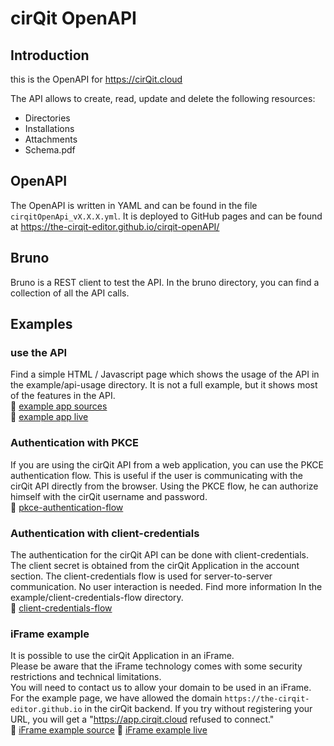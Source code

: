 # cirQit OpenAPI

## Introduction
this is the OpenAPI for https://cirQit.cloud

The API allows to create, read, update and delete the following resources:
- Directories
- Installations
- Attachments
- Schema.pdf


## OpenAPI
The OpenAPI is written in YAML and can be found in the file `cirqitOpenApi_vX.X.X.yml`.
It is deployed to GitHub pages and can be found at https://the-cirqit-editor.github.io/cirqit-openAPI/


## Bruno
Bruno is a REST client to test the API. In the bruno directory, you can find a collection of all the API calls.


## Examples

### use the API 
Find a simple HTML /  Javascript page which shows the usage of the API in the example/api-usage directory.
It is not a full example, but it shows most of the features in the API.  
:link: [example app sources](./example/api-usage/index.html)   
:link: [example app live](https://the-cirqit-editor.github.io/cirqit-openAPI/example/api-usage/index.html)

### Authentication with PKCE
If you are using the cirQit API from a web application, you can use the PKCE authentication flow. 
This is useful if the user is communicating with the cirQit API directly from the browser. 
Using the PKCE flow, he can authorize himself with the cirQit username and password.  
:link: [pkce-authentication-flow](./example/pkce-authentication-flow)


### Authentication with client-credentials
The authentication for the cirQit API can be done with client-credentials. The client secret is obtained from the cirQit Application in the account section.
The client-credentials flow is used for server-to-server communication. No user interaction is needed.
Find more information In the example/client-credentials-flow directory.  
:link: [client-credentials-flow](./example/client-credentials-flow)


### iFrame example
It is possible to use the cirQit Application in an iFrame.   
Please be aware that the iFrame technology comes with some security restrictions and technical limitations.   
You will need to contact us to allow your domain to be used in an iFrame. 
For the example page, we have allowed the domain `https://the-cirqit-editor.github.io` in the cirQit backend. If you try without registering your URL, you will get a "https://app.cirqit.cloud refused to connect."  
:link: [iFrame example source](./example/iframe-example/index.html)
:link: [iFrame example live](https://the-cirqit-editor.github.io/cirqit-openAPI/example/iframe-example/index.html)


